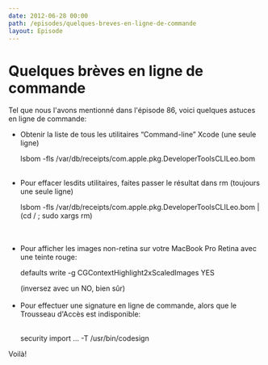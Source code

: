 ```yaml
---
date: 2012-06-28 00:00
path: /episodes/quelques-breves-en-ligne-de-commande
layout: Episode
---
```

# Quelques brèves en ligne de commande
<p>Tel que nous l'avons mentionné dans l'épisode 86, voici quelques astuces en ligne de commande:</p>
<ul><li>Obtenir la liste de tous les utilitaires &ldquo;Command-line&rdquo; Xcode (une seule ligne)<br/><p>lsbom -fls /var/db/receipts/com.apple.pkg.DeveloperToolsCLILeo.bom <br/> </p>
</li>
<li>Pour effacer lesdits utilitaires, faites passer le résultat dans rm (toujours une seule ligne)<br/><p>lsbom -fls /var/db/receipts/com.apple.pkg.DeveloperToolsCLILeo.bom | (cd / ; sudo xargs rm)</p>
 <br/> </li>
<li>Pour afficher les images non-retina sur votre MacBook Pro Retina avec une teinte rouge:<br/><p>defaults write -g CGContextHighlight2xScaledImages YES<br/></p>
(inversez avec un NO, bien sûr) <br/> </li>
<li>Pour effectuer une signature en ligne de commande, alors que le Trousseau d'Accès est indisponible:<br/> 
<p>security import … -T /usr/bin/codesign</p>
</li>
</ul><div>Voilà!</div>
